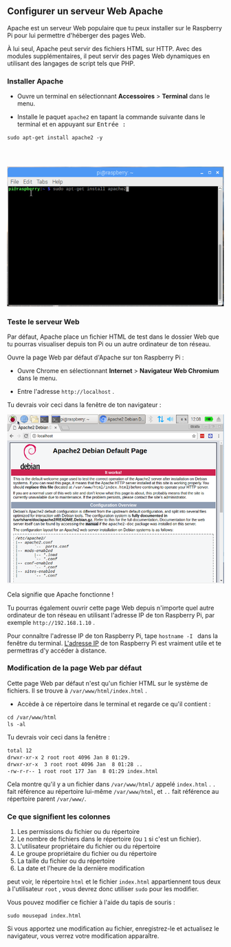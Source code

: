 ## Configurer un serveur Web Apache

Apache est un serveur Web populaire que tu peux installer sur le Raspberry Pi pour lui permettre d'héberger des pages Web.

À lui seul, Apache peut servir des fichiers HTML sur HTTP. Avec des modules supplémentaires, il peut servir des pages Web dynamiques en utilisant des langages de script tels que PHP.

### Installer Apache

+ Ouvre un terminal en sélectionnant **Accessoires** > **Terminal** dans le menu.

+ Installe le paquet `apache2` en tapant la commande suivante dans le terminal et en appuyant sur <kbd>Entrée<kbd> : </p></li> </ul> 
  
  <pre><code class="bash">sudo apt-get install apache2 -y
</code></pre>
  
  <p spaces-before="0">
    <img src="images/install_apache.png" alt="install apache" />
  </p>

<h3 spaces-before="0">
  Teste le serveur Web
</h3>

<p spaces-before="0">
  Par défaut, Apache place un fichier HTML de test dans le dossier Web que tu pourras visualiser depuis ton Pi ou un autre ordinateur de ton réseau.
</p>

<p spaces-before="0">
  Ouvre la page Web par défaut d'Apache sur ton Raspberry Pi :
</p>

<ul>
  <li>
    <p spaces-before="0">
      Ouvre Chrome en sélectionnant <strong x-id="1">Internet</strong> > <strong x-id="1">Navigateur Web Chromium</strong> dans le menu.
    </p>
  </li>
  <li>
    <p spaces-before="0">
      Entre l'adresse <code>http://localhost</code> .
    </p>
  </li>
</ul>

<p spaces-before="0">
  Tu devrais voir ceci dans la fenêtre de ton navigateur :
</p>

<p spaces-before="0">
  <img src="images/apache-it-works.png" alt="Apache it works" />
</p>

<p spaces-before="0">
  Cela signifie que Apache fonctionne !
</p>

<p spaces-before="0">
  Tu pourras également ouvrir cette page Web depuis n'importe quel autre ordinateur de ton réseau en utilisant l'adresse IP de ton Raspberry Pi, par exemple <code>http://192.168.1.10</code> .
</p>

<p spaces-before="0">
  Pour connaître l'adresse IP de ton Raspberry Pi, tape <code>hostname -I </code> dans la fenêtre du terminal.  <a href="https://www.raspberrypi.org/documentation/remote-access/ip-address.md">L'adresse IP</a> de ton Raspberry Pi est vraiment utile et te permettras d'y accéder à distance.
</p>

<h3 spaces-before="0">
  Modification de la page Web par défaut
</h3>

<p spaces-before="0">
  Cette page Web par défaut n'est qu'un fichier HTML sur le système de fichiers. Il se trouve à <code>/var/www/html/index.html</code> .
</p>

<ul>
  <li>
    Accède à ce répertoire dans le terminal et regarde ce qu'il contient :
  </li>
</ul>

<pre><code>cd /var/www/html
ls -al
</code></pre>

<p spaces-before="0">
  Tu devrais voir ceci dans la fenêtre :
</p>

<pre><code class="bash">total 12
drwxr-xr-x 2 root root 4096 Jan 8 01:29.
drwxr-xr-x  3 root root 4096 Jan  8 01:28 ..
-rw-r-r-- 1 root root 177 Jan  8 01:29 index.html
</code></pre>

<p spaces-before="0">
  Cela montre qu'il y a un fichier dans <code>/var/www/html/</code> appelé <code>index.html</code> . <code>.</code> fait référence au répertoire lui-même <code>/var/www/html</code>, et <code>..</code> fait référence au répertoire parent <code>/var/www/</code>.
</p>

<h3 spaces-before="0">
  Ce que signifient les colonnes
</h3>

<ol start="1">
  <li>
    Les permissions du fichier ou du répertoire
  </li>
  
  <li>
    Le nombre de fichiers dans le répertoire (ou <code>1</code> si c'est un fichier).
  </li>
  
  <li>
    L'utilisateur propriétaire du fichier ou du répertoire
  </li>
  
  <li>
    Le groupe propriétaire du fichier ou du répertoire
  </li>
  
  <li>
    La taille du fichier ou du répertoire
  </li>
  
  <li>
    La date et l'heure de la dernière modification
  </li>
</ol>

<p spaces-before="0">
  peut voir, le répertoire <code>html</code> et le fichier <code>index.html</code> appartiennent tous deux à l'utilisateur <code>root</code> , vous devrez donc utiliser <code>sudo</code> pour les modifier.
</p>

<p spaces-before="0">
  Vous pouvez modifier ce fichier à l'aide du tapis de souris :
</p>

<pre><code class="bash">sudo mousepad index.html
</code></pre>

<p spaces-before="0">
  Si vous apportez une modification au fichier, enregistrez-le et actualisez le navigateur, vous verrez votre modification apparaître.
</p>
